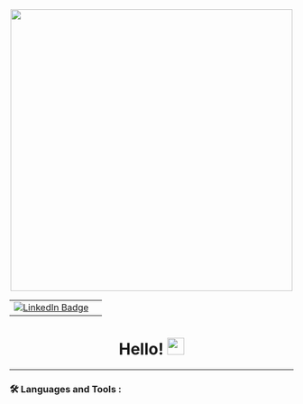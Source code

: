 
<div id="header" align="center">
  <img src="https://lh3.googleusercontent.com/vB8y6vx7kg5rcZ-oujGZpG-JNyhC5Zt-WTE8NCnulaBw5fk0j1qS7HcOR8X-o3BocukKPLlYHkBTIDx5hqHc0zZFn9cH_7gLbN9p-Ah3-xpBSUYTPl7ofLlP0N_oLn7pZEmpNopmCf8RC5roz3suE4Hj5nQpF6i9SwTrqrPAQHDbmwGV1bfrdSJorhr98UaL9NUhP6ZxdwQouPF6kjb11trNmQOMWrLoOTvle1NBjZfD46-ytMJAut8g_sQwgxPo0we3haKMG56LRsXwRtONbEkqp05Z27yWAmn6-A3ieefjcfClAWBExtZblCJdt8KwN9psCsRsNspJQr4feOINEQwzNfJm9ONWwc4MGq7Vp2Wz4-XqxaA52Hi-TgomXAyMkkhvLpAPrmlKgbQlsLOSA92_3gI-nKNX4jn9CHyXN1ZcrpRzlt872rxIGyplvGRpCUcWe2xqIZGN-aP-l8_6j5BA27lzMVfGDBiUFaCpcfIejge6gELGHk_bLw76FuW9-viRo_NLh2MiVFraYv9D2FvrPeb7u7C4EHBkaizJjveiMwvJ3b6PM1RcjYcX54iaWqueTGXLj6H9nrf9D2mBFmSCLQg-qXiVNbRcUtGuVuIJE5VjyK7IN-Em8K9Esly6lrAVkdoVgxwTfUxunwtwiqxE3j_DIiHmQurehc-IZjWBw11ol5hqTskg_m41aOPwvLbe-v7dZFE4mkLcU8wX2hk-9HtkSv5vW82gr2ycFzymhzR58icjyKkkGrMhKAKLYHDYwY_mScxrOLvHwIMGezHOv-BtetWmoOQayHj-odsJWcFtiSwU9Vjb_o6J22AngS9iABg=w800-h531-no?authuser=0" width="500"/>
</div>
<table align="center">
  <tr>
    <td>
      <div id="badges">
        <a href="https://www.linkedin.com/in/lawrence-dovin/">
          <img src="https://img.shields.io/badge/LinkedIn-blue?style=for-the-badge&logo=linkedin&logoColor=white" alt="LinkedIn Badge"/>
        </a>
      </div>
    </td>
    <td>
      <img src="https://komarev.com/ghpvc/?username=lawrencedovin&style=flat-square&color=blueviolet" alt=""/>
    </td>
  </tr>
</table>
<h1 align="center">
  Hello! 
  <img src="https://media.giphy.com/media/hvRJCLFzcasrR4ia7z/giphy.gif" width="30"/>
</h1>

---

### :hammer_and_wrench: Languages and Tools :
